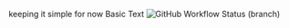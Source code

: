 keeping it simple for now
Basic Text
![GitHub Workflow Status (branch)](https://img.shields.io/github/actions/workflow/status/BobbyWal78/sem/main.yml?branch=master)